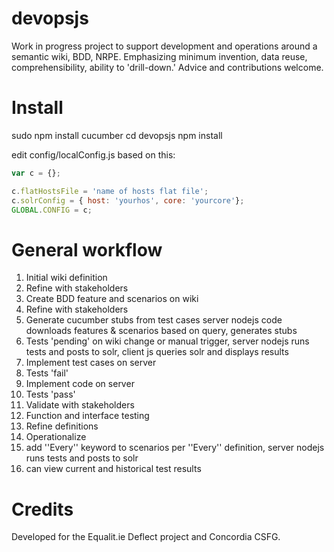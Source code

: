 devopsjs
========

Work in progress project to support development and operations around a semantic wiki, BDD, NRPE. Emphasizing minimum invention, data reuse, comprehensibility, ability to 'drill-down.' Advice and contributions welcome.

# Install

sudo npm install cucumber
cd devopsjs 
npm install

edit config/localConfig.js based on this:


```javascript
var c = {};

c.flatHostsFile = 'name of hosts flat file';
c.solrConfig = { host: 'yourhos', core: 'yourcore'};
GLOBAL.CONFIG = c;
```


# General workflow

1. Initial wiki definition
  1. Refine with stakeholders
1. Create BDD feature and scenarios on wiki
  1. Refine with stakeholders
1. Generate cucumber stubs from test cases <ref name="cukedef">server nodejs code downloads features & scenarios based on query, generates stubs</ref>
  1. Tests 'pending' <ref name="runtests">on wiki change or manual trigger, server nodejs runs tests and posts to solr, client js queries solr and displays results</ref>
1. Implement test cases on server<ref name="cukedef" />
  1. Tests 'fail' <ref name="runtests" />
1. Implement code on server<ref name="cukedef" />
  1. Tests 'pass' <ref name="runtests" />
1. Validate with stakeholders
  1. Function and interface testing
1. Refine definitions
1. Operationalize
  1. add ''Every'' keyword to scenarios <ref name="every">per ''Every'' definition, server nodejs runs tests and posts to solr</ref>
  1. can view current and historical test results

# Credits

Developed for the Equalit.ie Deflect project and Concordia CSFG.

